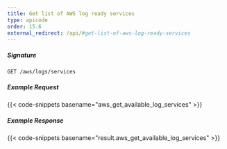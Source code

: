 ```yaml
---
title: Get list of AWS log ready services
type: apicode
order: 15.6
external_redirect: /api/#get-list-of-aws-log-ready-services
---
```


##### Signature

`GET /aws/logs/services`

##### Example Request
{{< code-snippets basename="aws_get_available_log_services" >}}

##### Example Response
{{< code-snippets basename="result.aws_get_available_log_services" >}}
